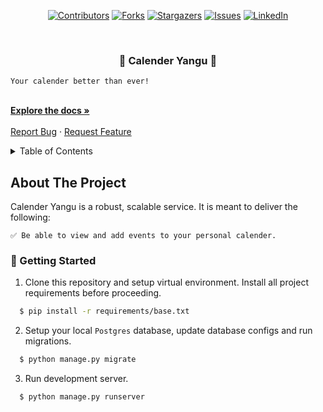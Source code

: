  <div id="top" align="center">

[![Contributors][contributors-shield]][contributors-url]
[![Forks][forks-shield]][forks-url]
[![Stargazers][stars-shield]][stars-url]
[![Issues][issues-shield]][issues-url]
[![LinkedIn][linkedin-shield]][linkedin-url]
</div>

<br />
<h3 align="center"> 🍣 Calender Yangu 🍣 </h3>

  <p align="center">

    Your calender better than ever!
    
  </p>
    <br />
    <a href="#"><strong>Explore the docs »</strong></a>
    <br />
    <br />
    <a href="https://github.com/SharleneNdinda/momo-cafe/issues">Report Bug</a>
    ·
    <a href="https://github.com/SharleneNdinda/momo-cafe/issues">Request Feature</a>
  </p>
</div>

<details>
  <summary>Table of Contents</summary>
  <ol>
    <li>
      <a href="#about-the-project">About The Project</a>
      <ul>
        <li><a href="#built-with">Built With</a></li>
      </ul>
    </li>
    <li>
      <a href="#getting-started">Getting Started</a>
      <ul>
        <li><a href="#prerequisites">Prerequisites</a></li>
        <li><a href="#installation">Installation</a></li>
      </ul>
    </li>
    <li><a href="#usage">Usage</a></li>
    <li><a href="#contributing">Contributing</a></li>
    <li><a href="#license">License</a></li>
    <li><a href="#contact">Contact</a></li>
    <li><a href="#acknowledgments">Acknowledgments</a></li>
  </ol>
</details>

##  About The Project

Calender Yangu is a robust, scalable service. It is meant to deliver the following:

    ✅ Be able to view and add events to your personal calender.

### 🚀 Getting Started

1. Clone this repository and setup virtual environment. Install all project requirements before proceeding.
```sh
  $ pip install -r requirements/base.txt
```

2. Setup your local `Postgres` database, update database configs and run migrations.
```sh
  $ python manage.py migrate
```

3. Run development server.
```sh
  $ python manage.py runserver
```

[contributors-shield]: https://img.shields.io/github/contributors/SharleneNdinda/calender-yangu-backend?style=for-the-badge
[contributors-url]: https://github.com/SharleneNdinda/calender-yangu-backend/contributors
[forks-shield]: https://img.shields.io/github/forks/SharleneNdinda/calender-yangu-backend?style=for-the-badge
[forks-url]: https://github.com/SharleneNdinda/calender-yangu-backend/forks
[stars-shield]: https://img.shields.io/github/stars/SharleneNdinda/calender-yangu-backend?style=for-the-badge
[stars-url]: https://github.com/SharleneNdinda/calender-yangu-backend/stargazers
[issues-shield]: https://img.shields.io/github/issues/SharleneNdinda/calender-yangu-backend?style=for-the-badge
[issues-url]: https://github.com/SharleneNdinda/calender-yangu-backend/issues
[linkedin-shield]: https://img.shields.io/badge/-LinkedIn-black.svg?style=for-the-badge&logo=linkedin&colorB=555
[linkedin-url]: in/sharlene-mutuku-86571518b
[product-screenshot]: images/architecture.png
[x-ray-trace]: images/trace.png